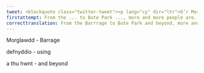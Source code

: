 ```yaml
---
tweet: <blockquote class="twitter-tweet"><p lang="cy" dir="ltr">O’r Morglawdd, i Barc Bute a thu hwnt mae mwy a mwy bobl yn defnyddio parciau a mannau gwyrdd <a href="https://twitter.com/hashtag/Caerdydd?src=hash&amp;ref_src=twsrc%5Etfw">#Caerdydd</a> i redeg, cerdded a beicio – llawer iawn o bobl at ei gilydd.<br><br>Cofiwch am eraill i <a href="https://twitter.com/hashtag/CadwCaerdyddynDdiogel?src=hash&amp;ref_src=twsrc%5Etfw">#CadwCaerdyddynDdiogel</a> drwy sicrhau ymbellhau cymdeithasol. <a href="https://t.co/CXj2QX7xRj">pic.twitter.com/CXj2QX7xRj</a></p>&mdash; Cyngor Caerdydd (@cyngorcaerdydd) <a href="https://twitter.com/cyngorcaerdydd/status/1271698987003887617?ref_src=twsrc%5Etfw">June 13, 2020</a></blockquote> <script async src="https://platform.twitter.com/widgets.js" charset="utf-8"></script>
firstattempt: From the ... to Bute Park ..., more and more people are....parking and...green Cardiff to run, walk and bike - lots very of people.... Remember to ..to KeepCardiff......
correcttranslation: From the Barrrage to Bute Park and beyond, more and more people are using Cardiff's parks and green spaces to run, walk and bike - lots of people together. Remember others and KeepCardiffSafe by maintaining social distancing.
---
```

Morglawdd - Barrage

defnyddio - using

a thu hwnt - and beyond